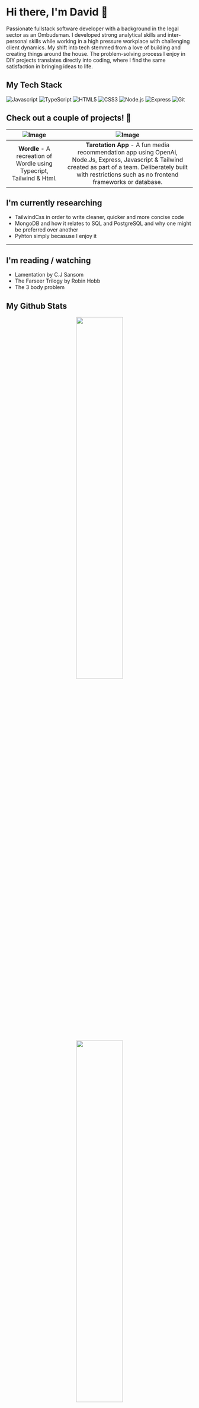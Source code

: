 # Hi there, I'm David 👋

Passionate fullstack software developer with a background in the legal sector as an Ombudsman. I developed strong analytical skills and inter-personal skills while working in a high pressure workplace with challenging client dynamics. My shift into tech stemmed from a love of building and creating things around the house. The problem-solving process I enjoy in DIY projects translates directly into coding, where I find the same satisfaction in bringing ideas to life.

## My Tech Stack
![Javascript](https://img.shields.io/badge/JavaScript-000000?style=for-the-badge&logo=javascript&logoColor=yellow)
![TypeScript](https://img.shields.io/badge/TypeScript-3178C6?style=for-the-badge&logo=typescript&logoColor=white)
![HTML5](https://img.shields.io/badge/HTML5-E34F26?style=for-the-badge&logo=html5&logoColor=white)
![CSS3](https://img.shields.io/badge/CSS3-1572B6?style=for-the-badge&logo=css3&logoColor=white)
![Node.js](https://img.shields.io/badge/Node.js-339933?style=for-the-badge&logo=node.js&logoColor=white)
![Express](https://img.shields.io/badge/Express.js-000000?style=for-the-badge&logo=express&logoColor=white)
![Git](https://img.shields.io/badge/Git-F05032?style=for-the-badge&logo=git&logoColor=white)

## Check out a couple of projects! 🚀

| ![Image](https://github.com/user-attachments/assets/58536a1a-5085-4894-b1af-ee70e8c87cae) | ![Image](https://github.com/user-attachments/assets/b1b825bd-e273-4634-a8a7-8760d3445e8d) |
|:---:|:---:|
| **Wordle** - A recreation of Wordle using Typecript, Tailwind & Html.  | **Tarotation App** - A fun media recommendation app using OpenAi, Node.Js, Express, Javascript & Tailwind created as part of a team. Deliberately built with restrictions such as no frontend frameworks or database. |

## I'm currently researching

- TailwindCss in order to write cleaner, quicker and more concise code
- MongoDB and how it relates to SQL and PostgreSQL and why one might be preferred over another
- Pyhton simply becasuse I enjoy it
  
---

## I'm reading / watching

- Lamentation by C.J Sansom
- The Farseer Trilogy by Robin Hobb
- The 3 body problem

## My Github Stats
<p align="center">
  <img src="https://github-readme-stats.vercel.app/api?username=Oggie112&theme=tokyonight" width="50%">
  <br>
  <img src="https://github-readme-stats.vercel.app/api/top-langs/?username=Oggie112&size_weight=0.5&count_weight=0.5&theme=tokyonight" width="50%">
</p>
